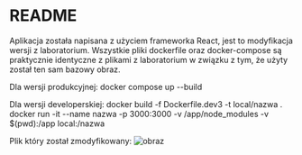 # README

Aplikacja została napisana z użyciem frameworka React, jest to modyfikacja wersji z laboratorium. 
Wszystkie pliki dockerfile oraz docker-compose są praktycznie identyczne z plikami z laboratorium w związku z tym, że użyty został
ten sam bazowy obraz.

Dla wersji produkcyjnej: docker compose up --build

Dla wersji developerskiej: 
  docker build -f Dockerfile.dev3 -t local/nazwa .
  docker run -it --name nazwa -p 3000:3000 -v /app/node_modules -v $(pwd):/app local:/nazwa
  
Plik który został zmodyfikowany:
![obraz](https://user-images.githubusercontent.com/74077360/144722934-dce92a1d-55b6-415a-889b-96e4b2548fca.png)
